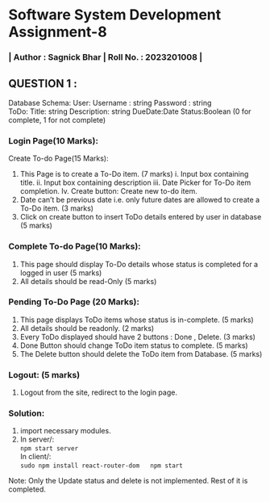 # Software System Development Assignment-8
### | Author : Sagnick Bhar | Roll No. : 2023201008 |  

## QUESTION 1 :  
Database Schema:
User:
Username : string
Password : string  
ToDo:
Title: string
Description: string
DueDate:Date
Status:Boolean (0 for complete, 1 for not complete)  

### Login Page(10 Marks):
Create To-do Page(15 Marks):
1. This Page is to create a To-Do item. (7 marks)
i. Input box containing title.
ii. Input box containing description
iii. Date Picker for To-Do item completion.
Iv. Create button: Create new to-do item.
2. Date can’t be previous date i.e. only future dates are allowed to create a
To-Do item. (3 marks)
3. Click on create button to insert ToDo details entered by user in database (5
marks)
### Complete To-do Page(10 Marks):
1. This page should display To-Do details whose status is completed for a
logged in user (5 marks)
2. All details should be read-Only (5 marks)
### Pending To-Do Page (20 Marks):
1. This page displays ToDo items whose status is in-complete. (5 marks)
2. All details should be readonly. (2 marks)
3. Every ToDo displayed should have 2 buttons : Done , Delete. (3 marks)
4. Done Button should change ToDo item status to complete. (5 marks)
5. The Delete button should delete the ToDo item from Database. (5 marks)
### Logout: (5 marks)
1. Logout from the site, redirect to the login page.  

### Solution:
1. import necessary modules.
2. In server/:   
`
npm start server
`  
In client/:   
`
sudo npm install react-router-dom  
npm start
`  


Note: Only the Update status and delete is not implemented. Rest of it is completed.